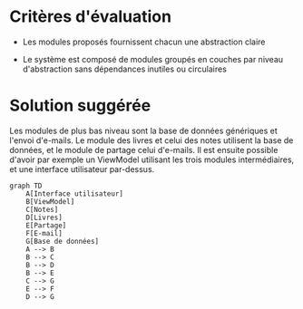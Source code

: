 # Critères d'évaluation

- Les modules proposés fournissent chacun une abstraction claire

- Le système est composé de modules groupés en couches par niveau d'abstraction sans dépendances inutiles ou circulaires

# Solution suggérée

Les modules de plus bas niveau sont la base de données génériques et l'envoi d'e-mails.
Le module des livres et celui des notes utilisent la base de données, et le module de partage celui d'e-mails.
Il est ensuite possible d'avoir par exemple un ViewModel utilisant les trois modules intermédiaires, et une interface utilisateur par-dessus.

```mermaid
graph TD
    A[Interface utilisateur]
    B[ViewModel]
    C[Notes]
    D[Livres]
    E[Partage]
    F[E-mail]
    G[Base de données]
    A --> B
    B --> C
    B --> D
    B --> E
    C --> G
    E --> F
    D --> G
```
